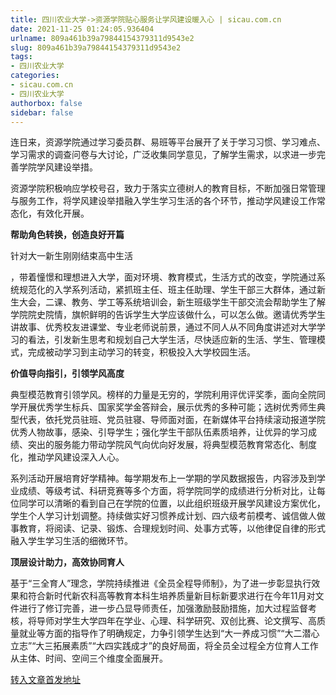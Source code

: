 ```yaml
---
title: 四川农业大学->资源学院贴心服务让学风建设暖入心 | sicau.com.cn
date: 2021-11-25 01:24:05.936404
urlname: 809a461b39a79844154379311d9543e2
slug: 809a461b39a79844154379311d9543e2
tags: 
- 四川农业大学
categories:
- sicau.com.cn
- 四川农业大学
authorbox: false
sidebar: false
---
```

连日来，资源学院通过学习委员群、易班等平台展开了关于学习习惯、学习难点、学习需求的调查问卷与大讨论，广泛收集同学意见，了解学生需求，以求进一步完善学院学风建设举措。

资源学院积极响应学校号召，致力于落实立德树人的教育目标，不断加强日常管理与服务工作，将学风建设举措融入学生学习生活的各个环节，推动学风建设工作常态化，有效化开展。

**帮助角色转换，创造良好开篇**

针对大一新生刚刚结束高中生活
<!--more-->
，带着憧憬和理想进入大学，面对环境、教育模式，生活方式的改变，学院通过系统规范化的入学系列活动，紧抓班主任、班主任助理、学生干部三大群体，通过新生大会，二课、教务、学工等系统培训会，新生班级学生干部交流会帮助学生了解学院院史院情，旗帜鲜明的告诉学生大学应该做什么，可以怎么做。邀请优秀学生讲故事、优秀校友进课堂、专业老师说前景，通过不同人从不同角度讲述对大学学习的看法，引发新生思考和规划自己大学生活，尽快适应新的生活、学生、管理模式，完成被动学习到主动学习的转变，积极投入大学校园生活。

**价值导向指引，引领学风高度**

典型模范教育引领学风。榜样的力量是无穷的，学院利用评优评奖季，面向全院同学开展优秀学生标兵、国家奖学金答辩会，展示优秀的多种可能；选树优秀师生典型代表，依托党员驻班、党员驻寝、导师面对面，在新媒体平台持续滚动报道学院优秀人物故事，感染、引导学生；强化学生干部队伍素质培养，让优异的学习成绩、突出的服务能力带动学院风气向优向好发展，将典型模范教育常态化、制度化，推动学风建设深入人心。

系列活动开展培育好学精神。每学期发布上一学期的学风数据报告，内容涉及到学业成绩、等级考试、科研竞赛等多个方面，将学院同学的成绩进行分析对比，让每位同学可以清晰的看到自己在学院的位置，以此组织班级开展学风建设方案优化，学生个人学习计划调整。持续做实好习惯养成计划、四六级考前模考、诚信做人做事教育，将阅读、记录、锻炼、合理规划时间、处事方式等，以他律促自律的形式融入学生学习生活的细微环节。

**顶层设计助力，高效协同育人**

基于“三全育人”理念，学院持续推进《全员全程导师制》，为了进一步彰显执行效果和符合新时代新农科高等教育本科生培养质量新目标新要求进行在今年11月对文件进行了修订完善，进一步凸显导师责任，加强激励鼓励措施，加大过程监督考核，将导师对学生大学四年在学业、心理、科学研究、双创比赛、论文撰写、高质量就业等方面的指导作了明确规定，力争引领学生达到“大一养成习惯”“大二潜心立志”“大三拓展素质”“大四实践成才”的良好局面，将全员全过程全方位育人工作从主体、时间、空间三个维度全面展开。



[转入文章首发地址](https://news.sicau.edu.cn/info/1078/65653.htm)